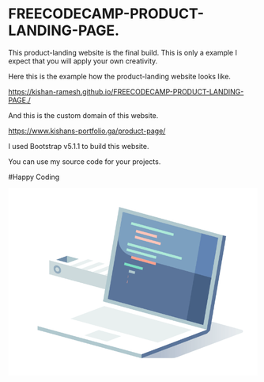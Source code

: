 # FREECODECAMP-PRODUCT-LANDING-PAGE.

This product-landing website is the final build. This is only a example I expect that you will apply your own creativity.

Here this is the example how the product-landing website looks like.

https://kishan-ramesh.github.io/FREECODECAMP-PRODUCT-LANDING-PAGE./

And this is the custom domain of this website.

https://www.kishans-portfolio.ga/product-page/

I used Bootstrap v5.1.1 to build this website.

You can use my source code for your projects.

#Happy Coding

<!DOCTYPE html>
<html>
  <body>
    <img src="Happy-Coding2.gif" alt="Please Refresh">
  </body>
  </html>
